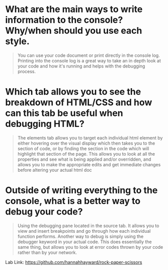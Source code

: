 # What are the main ways to write information to the console? Why/when should you use each style. 
> You can use your code document or print directly in the console log. Printing into the console log is a great way to take an in depth look at your code and how it's running and helps with the debugging process.
# Which tab allows you to see the breakdown of HTML/CSS and how can this tab be useful when debugging HTML?
> The elements tab allows you to target each individual html element by either hovering over the visual display which then takes you to the section of code, or by finding the section in the code which will highlight that section of the page. This allows you to look at all the properties and see what is being applied and/or overridden, and allows you to make the appropriate edits and get immediate changes before altering your actual html doc
# Outside of writing everything to the console, what is a better way to debug your code?
> Using the debugging pane located in the source tab. It allows you to view and insert breakpoints and go through how each individual function performs. Another way to debug is simply using the debugger keyword in your actual code. This does essentially the same thing, but allows you to look at error codes thrown by your code rather than by your network.



>
Lab Link: https://github.com/hannahhayward/rock-paper-scissors